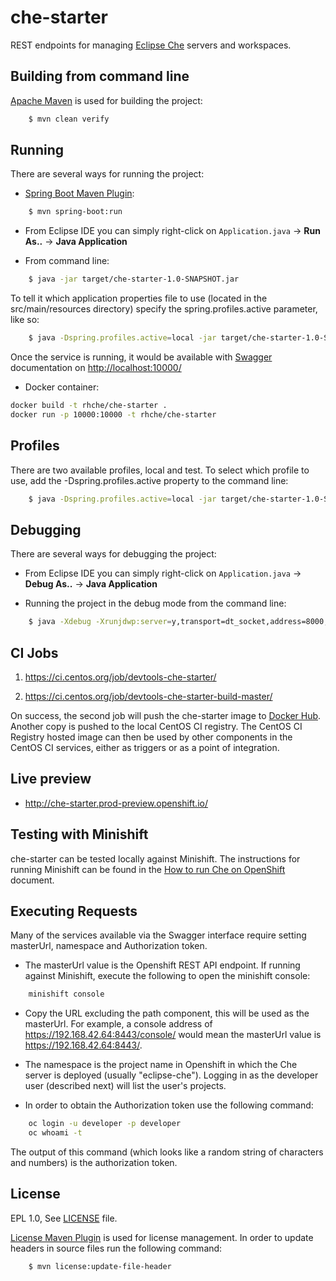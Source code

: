 che-starter
===========

REST endpoints for managing [Eclipse Che](http://www.eclipse.org/che/) servers and workspaces.

Building from command line
--------------------------
[Apache Maven](https://maven.apache.org/) is used for building the project: 

```bash
    $ mvn clean verify
````

Running
-------
There are several ways for running the project:

* [Spring Boot Maven Plugin](http://docs.spring.io/spring-boot/docs/current/maven-plugin/index.html):

```bash
    $ mvn spring-boot:run
````

* From Eclipse IDE you can simply right-click on `Application.java` -> **Run As..** -> **Java Application**

* From command line:

```bash
    $ java -jar target/che-starter-1.0-SNAPSHOT.jar
````

To tell it which application properties file to use (located in the src/main/resources directory) specify the spring.profiles.active parameter, like so:

```bash
    $ java -Dspring.profiles.active=local -jar target/che-starter-1.0-SNAPSHOT.jar 
````

Once the service is running, it would be available with [Swagger](http://swagger.io/) documentation on [http://localhost:10000/](http://localhost:10000/)

* Docker container:

```bash
docker build -t rhche/che-starter .
docker run -p 10000:10000 -t rhche/che-starter
````

Profiles
--------
There are two available profiles, local and test. To select which profile to use, add the -Dspring.profiles.active property to the command line:

```bash
    $ java -Dspring.profiles.active=local -jar target/che-starter-1.0-SNAPSHOT.jar
````

Debugging
---------
There are several ways for debugging the project:

* From Eclipse IDE you can simply right-click on `Application.java` -> **Debug As..** -> **Java Application**

* Running the project in the debug mode from the command line: 

```bash
    $ java -Xdebug -Xrunjdwp:server=y,transport=dt_socket,address=8000,suspend=n -jar target/che-starter-1.0-SNAPSHOT.jar 
````

CI Jobs
-------
1. https://ci.centos.org/job/devtools-che-starter/

2. https://ci.centos.org/job/devtools-che-starter-build-master/

On success, the second job will push the che-starter image to [Docker Hub](https://hub.docker.com/r/rhche/). Another copy is pushed to the local CentOS CI registry. The CentOS CI Registry hosted image can then be used by other components in the CentOS CI services, either as triggers or as a point of integration.

Live preview
------------

- http://che-starter.prod-preview.openshift.io/

Testing with Minishift
----------------------
che-starter can be tested locally against Minishift. The instructions for running Minishift can be found in the [How to run Che on OpenShift](https://github.com/redhat-developer/rh-che#how-to-run-che-on-openshift) document.

Executing Requests
------------------
Many of the services available via the Swagger interface require setting masterUrl, namespace and Authorization token.

- The masterUrl value is the Openshift REST API endpoint. If running against Minishift, execute the following to open the minishift console:

```bash
    minishift console
````
- Copy the URL excluding the path component, this will be used as the masterUrl.  For example, a console address of https://192.168.42.64:8443/console/ would mean the masterUrl value is https://192.168.42.64:8443/.

- The namespace is the project name in Openshift in which the Che server is deployed (usually "eclipse-che").  Logging in as the developer user (described next) will list the user's projects.

- In order to obtain the Authorization token use the following command:

```bash
    oc login -u developer -p developer
    oc whoami -t
````

The output of this command (which looks like a random string of characters and numbers) is the authorization token.

License
-------
EPL 1.0, See [LICENSE](LICENSE.txt) file.

[License Maven Plugin](http://www.mojohaus.org/license-maven-plugin/) is used for license management. In order to update headers in source files run the following command: 

```bash
    $ mvn license:update-file-header
````


